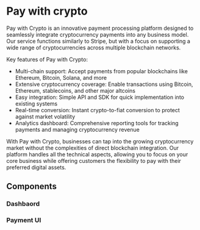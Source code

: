# Pay with crypto
Pay with Crypto is an innovative payment processing platform designed to seamlessly integrate cryptocurrency payments into any business model. Our service functions similarly to Stripe, but with a focus on supporting a wide range of cryptocurrencies across multiple blockchain networks.

Key features of Pay with Crypto:

- Multi-chain support: Accept payments from popular blockchains like Ethereum, Bitcoin, Solana, and more
- Extensive cryptocurrency coverage: Enable transactions using Bitcoin, Ethereum, stablecoins, and other major altcoins
- Easy integration: Simple API and SDK for quick implementation into existing systems
- Real-time conversion: Instant crypto-to-fiat conversion to protect against market volatility
- Analytics dashboard: Comprehensive reporting tools for tracking payments and managing cryptocurrency revenue

With Pay with Crypto, businesses can tap into the growing cryptocurrency market without the complexities of direct blockchain integration. Our platform handles all the technical aspects, allowing you to focus on your core business while offering customers the flexibility to pay with their preferred digital assets.

## Components 
### Dashbaord 
### Payment UI

